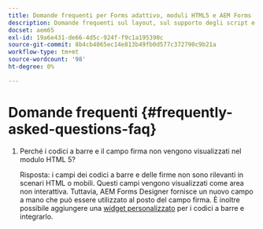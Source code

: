 ```yaml
---
title: Domande frequenti per Forms adattivo, moduli HTML5 e AEM Forms
description: Domande frequenti sul layout, sul supporto degli script e sull’ambito di Adaptive Forms, HTML5 Forms e AEM Forms.
docset: aem65
exl-id: 19a6e431-de66-4d5c-924f-f9c1a195390c
source-git-commit: 8b4cb4065ec14e813b49fb0d577c372790c9b21a
workflow-type: tm+mt
source-wordcount: '98'
ht-degree: 0%

---
```


# Domande frequenti {#frequently-asked-questions-faq}

1. Perché i codici a barre e il campo firma non vengono visualizzati nel modulo HTML 5?

   Risposta: i campi dei codici a barre e delle firme non sono rilevanti in scenari HTML o mobili. Questi campi vengono visualizzati come area non interattiva. Tuttavia, AEM Forms Designer fornisce un nuovo campo a mano che può essere utilizzato al posto del campo firma. È inoltre possibile aggiungere una [widget personalizzato](../../forms/using/custom-widgets.md) per i codici a barre e integrarlo.
